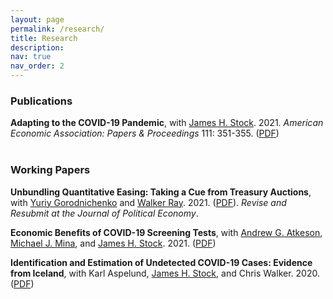 ```yaml
---
layout: page
permalink: /research/
title: Research
description:  
nav: true
nav_order: 2
---
```


### Publications

**Adapting to the COVID-19 Pandemic**, with [James H. Stock](https://scholar.harvard.edu/stock/home). 2021. *American Economic Association: Papers & Proceedings* 111: 351-355. ([PDF](https://www.aeaweb.org/articles?id=10.1257/pandp.20211063)) <br><br>


### Working Papers

**Unbundling Quantitative Easing: Taking a Cue from Treasury Auctions**, with [Yuriy Gorodnichenko](https://eml.berkeley.edu/~ygorodni/) and [Walker Ray](https://sites.google.com/view/walkerdray). 2021. ([PDF](https://eml.berkeley.edu/~ygorodni/tauction.pdf)). *Revise and Resubmit at the Journal of Political Economy*.

**Economic Benefits of COVID-19 Screening Tests**, with [Andrew G. Atkeson](https://sites.google.com/site/andyatkeson/), [Michael J. Mina](https://ccdd.hsph.harvard.edu/people/michael-mina/), and [James H. Stock](https://scholar.harvard.edu/stock/home). 2021. ([PDF](https://www.nber.org/papers/w28031))

**Identification and Estimation of Undetected COVID-19 Cases: Evidence from Iceland**, with Karl Aspelund, [James H. Stock](https://scholar.harvard.edu/stock/home), and Chris Walker. 2020. ([PDF](https://www.medrxiv.org/content/10.1101/2020.04.06.20055582v2.full))

